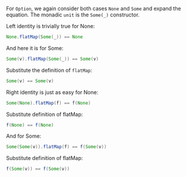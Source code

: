 For `Option`, we again consider both cases `None` and `Some` and expand the equation. The monadic
`unit` is the `Some(_)` constructor.

Left identity is trivially true for None:

```scala
None.flatMap(Some(_)) == None
```

And here it is for Some:

```scala
Some(v).flatMap(Some(_)) == Some(v)
```

Substitute the definition of `flatMap`:

```scala
Some(v) == Some(v)
```

Right identity is just as easy for None:

```scala
Some(None).flatMap(f) == f(None)
```

Substitute definition of flatMap:

```scala
f(None) == f(None)
```

And for Some:

```scala
Some(Some(v)).flatMap(f) == f(Some(v))
```

Substitute definition of flatMap:

```scala
f(Some(v)) == f(Some(v))
```
